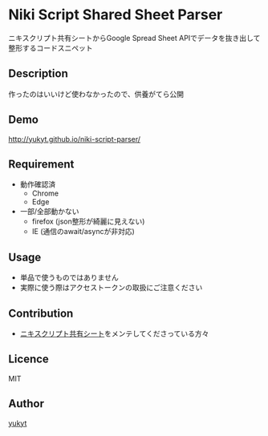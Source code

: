 Niki Script Shared Sheet Parser
===

ニキスクリプト共有シートからGoogle Spread Sheet APIでデータを抜き出して整形するコードスニペット

## Description

作ったのはいいけど使わなかったので、供養がてら公開

## Demo

http://yukyt.github.io/niki-script-parser/

## Requirement
- 動作確認済
  - Chrome
  - Edge
- 一部/全部動かない
  - firefox (json整形が綺麗に見えない)
  - IE (通信のawait/asyncが非対応)

## Usage

- 単品で使うものではありません
- 実際に使う際はアクセストークンの取扱にご注意ください

## Contribution

- [ニキスクリプト共有シート](https://docs.google.com/spreadsheets/d/1O1hD48IWzzpGDwKOYlAraTCdO0EzfO1uRrKZ1Ut1luA/)をメンテしてくださっている方々

## Licence

MIT

## Author

[yukyt](https://github.com/yukyt)
